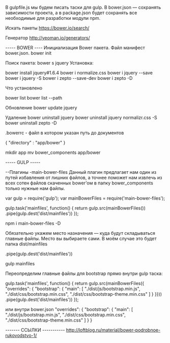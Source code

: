 В gulpfile.js мы будем писать таски для gulp.
В bower.json — сохранять зависимости проекта, a в
package.json будет сохранять все необходимые для разработки модули npm.

Искать пакеты
https://bower.io/search/

Генератор 
http://yeoman.io/generators/

----- BOWER ----
Инициализация Bower пакета. Файл манифест bower.json.
bower init


Поиск пакета: bower s jquery
Установка:
    
bower install jquery#1.6.4
bower i normalize.css
bower i jquery --save
bower i jquery -S
bower i zepto --save-dev
bower i zepto -D

Что установлено
    
bower list
bower list --path

Обновление
bower update jquery

Удаление
bower uninstall jquery
bower uninstall jquery normalizr.css -S
bower uninstall zepto -D

.bowerrc  - файл в котором указан путь до документов

{
"directory" : "app/bower"
}

mkdir app
mv bower_components app/bower

----- GULP -----

--Плагины
-main-bower-files
Данный плагин предлагает нам один из путей избавления от лишних файлов,
а точнее поможет нам извлечь из всех сотен файлов скаченных bower’ом в папку bower_components 
только нужные нам файлы.


var gulp = require('gulp');
var mainBowerFiles = require('main-bower-files');

gulp.task('mainfiles', function() {
    return gulp.src(mainBowerFiles())
    .pipe(gulp.dest('dist/mainfiles'))
});

npm i main-bower-files -D

Обязательно укажем место назначения — куда будут складываться главные файлы.
Место вы выбираете сами. В моём случае это будет папка dist/mainfiles

.pipe(gulp.dest('dist/mainfiles'))
    
gulp mainfiles

Переопределим главные файлы для bootstrap прямо внутри gulp таска:

gulp.task('mainfiles', function() {
    return gulp.src(mainBowerFiles({
      "overrides": {
        "bootstrap": {
            "main": [
                "./dist/js/bootstrap.min.js",
                "./dist/css/bootstrap.min.css",
                "./dist/css/bootstrap-theme.min.css"
                ]
        }
    }}))
    .pipe(gulp.dest('dist/mainfiles'))
  });

или внутри bower.json
"overrides": {
  "bootstrap": {
      "main": [
          "./dist/js/bootstrap.min.js",
          "./dist/css/bootstrap.min.css",
          "./dist/css/bootstrap-theme.min.css"
          ]
  }
}


------- ССЫЛКИ -----------
http://loftblog.ru/material/bower-podrobnoe-rukovodstvo-1/
